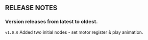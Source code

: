 ## RELEASE NOTES

### Version releases from latest to oldest.

`v1.0.0`
Added two initial nodes - set motor register & play animation.
